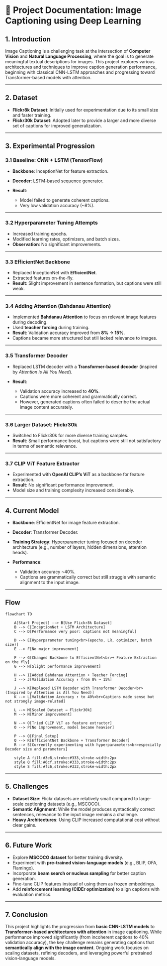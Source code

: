 # 📑 Project Documentation: Image Captioning using Deep Learning

## 1. Introduction

Image Captioning is a challenging task at the intersection of **Computer Vision** and **Natural Language Processing**, where the goal is to generate meaningful textual descriptions for images. This project explores various architectures and techniques to improve caption generation performance, beginning with classical CNN-LSTM approaches and progressing toward Transformer-based models with attention.

---

## 2. Dataset

- **Flickr8k Dataset**: Initially used for experimentation due to its small size and faster training.
- **Flickr30k Dataset**: Adopted later to provide a larger and more diverse set of captions for improved generalization.

---

## 3. Experimental Progression

### 3.1 Baseline: CNN + LSTM (TensorFlow)

- **Backbone**: InceptionNet for feature extraction.
- **Decoder**: LSTM-based sequence generator.
- **Result**:

  - Model failed to generate coherent captions.
  - Very low validation accuracy (\~8%).

---

### 3.2 Hyperparameter Tuning Attempts

- Increased training epochs.
- Modified learning rates, optimizers, and batch sizes.
- **Observation**: No significant improvements.

---

### 3.3 EfficientNet Backbone

- Replaced InceptionNet with **EfficientNet**.
- Extracted features on-the-fly.
- **Result**: Slight improvement in sentence formation, but captions were still weak.

---

### 3.4 Adding Attention (Bahdanau Attention)

- Implemented **Bahdanau Attention** to focus on relevant image features during decoding.
- Used **teacher forcing** during training.
- **Result**: Validation accuracy improved from **8% → 15%**.
- Captions became more structured but still lacked relevance to images.

---

### 3.5 Transformer Decoder

- Replaced LSTM decoder with a **Transformer-based decoder** (inspired by _Attention is All You Need_).
- **Result**:

  - Validation accuracy increased to **40%**.
  - Captions were more coherent and grammatically correct.
  - However, generated captions often failed to describe the actual image content accurately.

---

### 3.6 Larger Dataset: Flickr30k

- Switched to Flickr30k for more diverse training samples.
- **Result**: Small performance boost, but captions were still not satisfactory in terms of semantic relevance.

---

### 3.7 CLIP ViT Feature Extractor

- Experimented with **OpenAI CLIP’s ViT** as a backbone for feature extraction.
- **Result**: No significant performance improvement.
- Model size and training complexity increased considerably.

---

## 4. Current Model

- **Backbone**: EfficientNet for image feature extraction.
- **Decoder**: Transformer Decoder.
- **Training Strategy**: Hyperparameter tuning focused on decoder architecture (e.g., number of layers, hidden dimensions, attention heads).
- **Performance**:

  - Validation accuracy \~40%.
  - Captions are grammatically correct but still struggle with semantic alignment to the input image.

---

## Flow

```mermaid
flowchart TD

    A[Start Project] --> B[Use Flickr8k Dataset]
    B --> C[InceptionNet + LSTM Architecture]
    C --> D[Performance very poor: captions not meaningful]

    D --> E[Hyperparameter tuning<br>(epochs, LR, optimizer, batch size)]
    E --> F[No major improvement]

    F --> G[Changed Backbone to EfficientNet<br>+ Feature Extraction on the fly]
    G --> H[Slight performance improvement]

    H --> I[Added Bahdanau Attention + Teacher Forcing]
    I --> J[Validation Accuracy ↑ from 8% → 15%]

    J --> K[Replaced LSTM Decoder with Transformer Decoder<br>(Inspired by Attention is All You Need)]
    K --> L[Validation Accuracy ↑ to 40%<br>Captions made sense but not strongly image-related]

    L --> M[Scaled Dataset → Flickr30k]
    M --> N[Minor improvement]

    N --> O[Tried CLIP ViT as feature extractor]
    O --> P[No improvement, model became heavier]

    P --> Q[Final Setup]
    Q --> R[EfficientNet Backbone + Transformer Decoder]
    R --> S[Currently experimenting with hyperparameters<br>especially Decoder size and parameters]

    style A fill:#3e8,stroke:#333,stroke-width:2px
    style Q fill:#6cf,stroke:#333,stroke-width:2px
    style S fill:#fc6,stroke:#333,stroke-width:2px
```

---

## 5. Challenges

- **Dataset Size**: Flickr datasets are relatively small compared to large-scale captioning datasets (e.g., MSCOCO).
- **Semantic Alignment**: While the model produces syntactically correct sentences, relevance to the input image remains a challenge.
- **Heavy Architectures**: Using CLIP increased computational cost without clear gains.

---

## 6. Future Work

- Explore **MSCOCO dataset** for better training diversity.
- Experiment with **pre-trained vision-language models** (e.g., BLIP, OFA, Flamingo).
- Incorporate **beam search or nucleus sampling** for better caption generation.
- Fine-tune CLIP features instead of using them as frozen embeddings.
- Add **reinforcement learning (CIDEr optimization)** to align captions with evaluation metrics.

---

## 7. Conclusion

This project highlights the progression from **basic CNN-LSTM models** to **Transformer-based architectures with attention** in image captioning. While performance improved significantly (from incoherent captions to 40% validation accuracy), the key challenge remains generating captions that **semantically align with the image content**. Ongoing work focuses on scaling datasets, refining decoders, and leveraging powerful pretrained vision-language models.

